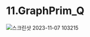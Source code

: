 # 11.GraphPrim_Q
![스크린샷 2023-11-07 103215](https://github.com/PINGPINGYEE/11.GraphPrim_Q/assets/30267171/183d288a-c100-4fba-9428-4f133230d0d2)
